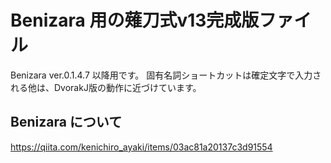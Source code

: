 # Benizara 用の薙刀式v13完成版ファイル

Benizara ver.0.1.4.7 以降用です。
固有名詞ショートカットは確定文字で入力される他は、DvorakJ版の動作に近づけています。

## Benizara について

https://qiita.com/kenichiro_ayaki/items/03ac81a20137c3d91554
